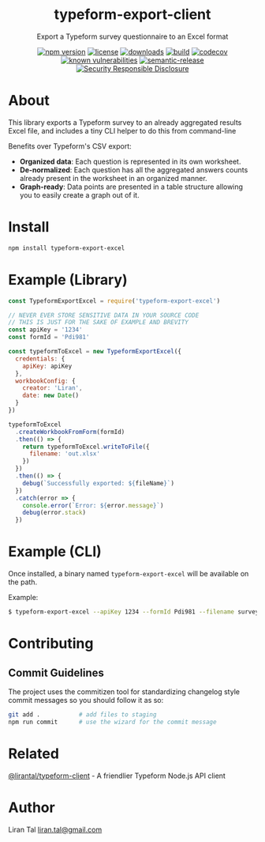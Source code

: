 <p align="center">
  <h1 align="center"> typeform-export-client </h1>
</p>

<p align="center">
  Export a Typeform survey questionnaire to an Excel format
</p>

<p align="center">

<a href="https://www.npmjs.org/package/typeform-export-excel">
 <img src="https://badgen.net/npm/v/typeform-export-excel"
      alt="npm version"/></a>

<a href="https://www.npmjs.org/package/typeform-export-excel">
 <img src="https://badgen.net/npm/license/typeform-export-excel"
      alt="license"/></a>

<a href="https://www.npmjs.org/package/typeform-export-excel">
 <img src="https://badgen.net/npm/dt/typeform-export-excel"
      alt="downloads"/></a>

<a href="https://travis-ci.org/lirantal/typeform-export-excel">
 <img src="https://badgen.net/travis/lirantal/typeform-export-excel"
      alt="build"/></a>

<a href="https://codecov.io/gh/lirantal/typeform-export-excel">
 <img src="https://badgen.net/codecov/c/github/lirantal/typeform-export-excel"
      alt="codecov"/></a>

<a href="https://snyk.io/test/github/lirantal/typeform-export-excel">
 <img src="https://snyk.io/test/github/lirantal/typeform-export-excel/badge.svg"
      alt="known vulnerabilities"/></a>

<a href="https://github.com/semantic-release/semantic-release">
 <img src="https://img.shields.io/badge/%20%20%F0%9F%93%A6%F0%9F%9A%80-semantic--release-e10079.svg?style=flat"
      alt="semantic-release"/></a>

<a href="https://github.com/nodejs/security-wg/blob/master/processes/responsible_disclosure_template.md">
 <img src="https://img.shields.io/badge/Security-Responsible%20Disclosure-yellow.svg"
      alt="Security Responsible Disclosure"/></a>
</p>

# About

This library exports a Typeform survey to an already aggregated results Excel file, and includes a tiny CLI helper to do this from command-line

Benefits over Typeform's CSV export:

- **Organized data**: Each question is represented in its own worksheet.
- **De-normalized**: Each question has all the aggregated answers counts already present in the worksheet in an organized manner.
- **Graph-ready**: Data points are presented in a table structure allowing you to easily create a graph out of it.

# Install

```bash
npm install typeform-export-excel
```

# Example (Library)

```js
const TypeformExportExcel = require('typeform-export-excel')

// NEVER EVER STORE SENSITIVE DATA IN YOUR SOURCE CODE
// THIS IS JUST FOR THE SAKE OF EXAMPLE AND BREVITY
const apiKey = '1234'
const formId = 'Pdi981'

const typeformToExcel = new TypeformExportExcel({
  credentials: {
    apiKey: apiKey
  },
  workbookConfig: {
    creator: 'Liran',
    date: new Date()
  }
})

typeformToExcel
  .createWorkbookFromForm(formId)
  .then(() => {
    return typeformToExcel.writeToFile({
      filename: 'out.xlsx'
    })
  })
  .then(() => {
    debug(`Successfully exported: ${fileName}`)
  })
  .catch(error => {
    console.error(`Error: ${error.message}`)
    debug(error.stack)
  })
```

# Example (CLI)

Once installed, a binary named `typeform-export-excel` will be available on the path.

Example:

```bash
$ typeform-export-excel --apiKey 1234 --formId Pdi981 --filename survey-results.xlsx --author Liran
```

# Contributing

## Commit Guidelines

The project uses the commitizen tool for standardizing changelog style commit
messages so you should follow it as so:

```bash
git add .           # add files to staging
npm run commit      # use the wizard for the commit message
```


# Related 

[@lirantal/typeform-client](https://github.com/lirantal/typeform-client) - A friendlier Typeform Node.js API client

# Author
Liran Tal <liran.tal@gmail.com>
